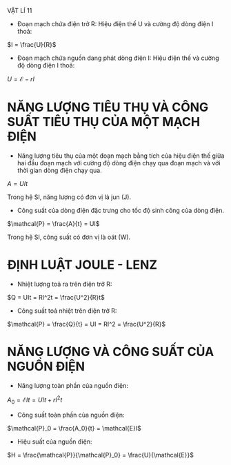 VẬT LÍ 11

- Đoạn mạch chứa điện trở R: Hiệu điện thế U và cường độ dòng điện I thoả:

$I = \frac{U}{R}$

- Đoạn mạch chứa nguồn dang phát dòng điện I: Hiệu điện thế và cường độ dòng điện I thoả:

$U = \mathcal{E} - rI$

# NĂNG LƯỢNG TIÊU THỤ VÀ CÔNG SUẤT TIÊU THỤ CỦA MỘT MẠCH ĐIỆN

- Năng lượng tiêu thụ của một đoạn mạch bằng tích của hiệu điện thế giữa hai đầu đoạn mạch với cường độ dòng điện chạy qua đoạn mạch và với thời gian dòng điện chạy qua.

$A = UIt$

Trong hệ SI, năng lượng có đơn vị là jun (J).

- Công suất của dòng điện đặc trưng cho tốc độ sinh công của dòng điện.

$\mathcal{P} = \frac{A}{t} = UI$

Trong hệ SI, công suất có đơn vị là oát (W).

# ĐỊNH LUẬT JOULE - LENZ

- Nhiệt lượng toả ra trên điện trở R:

$Q = UIt = RI^2t = \frac{U^2}{R}t$

- Công suất toả nhiệt trên điện trở R:

$\mathcal{P} = \frac{Q}{t} = UI = RI^2 = \frac{U^2}{R}$

# NĂNG LƯỢNG VÀ CÔNG SUẤT CỦA NGUỒN ĐIỆN

- Năng lượng toàn phần của nguồn điện:

$A_0 = \mathcal{E}It = UIt + rI^2t$

- Công suất toàn phần của nguồn điện:

$\mathcal{P}_0 = \frac{A_0}{t} = \mathcal{E}I$

- Hiệu suất của nguồn điện:

$H = \frac{\mathcal{P}}{\mathcal{P}_0} = \frac{U}{\mathcal{E}}$